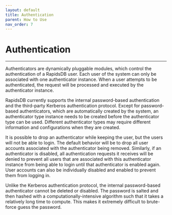 ```yaml
---
layout: default
title: Authentication
parent: How to Use
nav_order: 7
---
```


# Authentication

---

Authenticators are dynamically pluggable modules, which control the authentication of a RapidsDB user. Each user of the system can only be associated with one authenticator instance. When a user attempts to be authenticated, the request will be processed and executed by the authenticator instance.
  
RapidsDB currently supports the internal password-based authentication and the third-party Kerberos authentication protocol. Except for password-based authenticators, which are automatically created by the system, an authenticator type instance needs to be created before the authenticator type can be used. Different authenticator types may require different information and configurations when they are created.

It is possible to drop an authenticator while keeping the user, but the users will not be able to login. The default behavior will be to drop all user accounts associated with the authenticator being removed. Similarly, if an authenticator is disabled, all authentication requests it receives will be denied to prevent all users that are associated with this authenticator instance from being able to login until that authenticator is enabled again. User accounts can also be individually disabled and enabled to prevent them from logging in.

Unlike the Kerberos authentication protocol, the internal password-based authenticator cannot be deleted or disabled. The password is salted and then hashed with a computationally-intensive algorithm such that it takes a relatively long time to compute. This makes it extremely difficult to brute-force guess the password.
